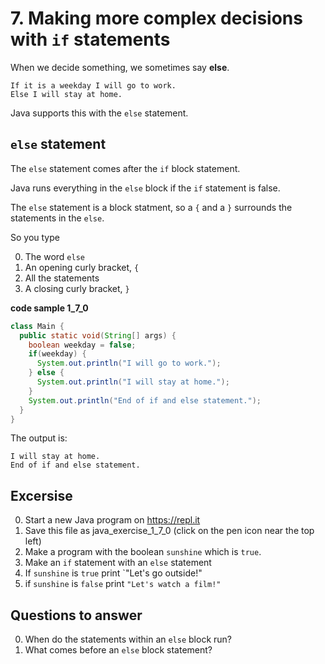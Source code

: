# 7. Making more complex decisions with `if` statements 

When we decide something, we sometimes say **else**. 

```
If it is a weekday I will go to work.
Else I will stay at home.
```

Java supports this with the `else` statement.

## `else` statement

The `else` statement comes after the `if` block statement.

Java runs everything in the `else` block if the `if` statement is false.

The `else` statement is a block statment, so a `{` and a `}` surrounds the statements in the `else`.

So you type

0. The word `else`
0. An opening curly bracket, `{`
0. All the statements 
0. A closing curly bracket, `}`


**code sample 1_7_0**
```java
class Main {
  public static void(String[] args) {
    boolean weekday = false;
    if(weekday) {
      System.out.println("I will go to work.");
    } else {
      System.out.println("I will stay at home.");      
    }
    System.out.println("End of if and else statement.");    
  }
}
```

The output is:
```
I will stay at home.
End of if and else statement.
```

## Excersise

0. Start a new Java program on https://repl.it
0. Save this file as java_exercise_1_7_0 (click on the pen icon near the top left)
0. Make a program with the boolean `sunshine` which is `true`.
0. Make an `if` statement with an `else` statement
0. If `sunshine` is `true` print `"Let's go outside!"
0. if `sunshine` is `false` print `"Let's watch a film!"`

## Questions to answer ##

0. When do the statements within an `else` block run?
0. What comes before an `else` block statement?

